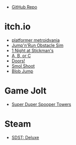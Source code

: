 
- [GitHub Repo](https://github.com/DJRahimAli/Banana-Cat-Studios-itch.io-Archive)

# itch.io
- [platformer metroidvania](https://github.com/DJRahimAli/Banana-Cat-Studios-itch.io-Archive/releases/download/platformer-metroidvania/platformmetroidvania.7z)
- [Jump'n'Run Obstacle Sim](https://bananacatarchive.rahimali.net/jumpnrun-obstacle-sim-alpha)
- [1 Night at Stickman's](https://bananacatarchive.rahimali.net/1-night-at-stickmans)
- [A, B, or C](https://bananacatarchive.rahimali.net/a-b-or-c)
- [Doors!](https://bananacatarchive.rahimali.net/doors)
- [Smol Shoot](https://bananacatarchive.rahimali.net/smolshoot)
- [Blob Jump](https://bananacatarchive.rahimali.net/test/Blob%20Jump%20(Alpha).exe)

# Game Jolt
- [Super Duper Spooper Towers]()

# Steam
- [SDST: Deluxe](https://store.steampowered.com/app/1579590/SDST_Deluxe)
